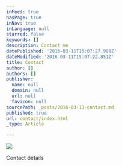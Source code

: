 ```yaml
---
inFeed: true
hasPage: true
inNav: true
inLanguage: null
starred: false
keywords: []
description: Contact me
datePublished: '2016-03-11T15:07:27.988Z'
dateModified: '2016-03-11T15:07:22.851Z'
title: Contact
author: []
authors: []
publisher:
  name: null
  domain: null
  url: null
  favicon: null
sourcePath: _posts/2016-03-11-contact.md
published: true
url: contact/index.html
_type: Article

---
```

![](https://the-grid-user-content.s3-us-west-2.amazonaws.com/8d1e5f0e-56b7-4c94-90c9-39412805bcf3.jpg)

Contact details